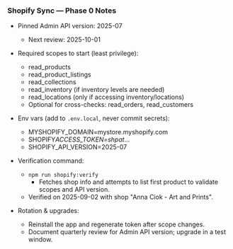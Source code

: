 ### Shopify Sync — Phase 0 Notes

- Pinned Admin API version: 2025-07
  - Next review: 2025-10-01
- Required scopes to start (least privilege):
  - read_products
  - read_product_listings
  - read_collections
  - read_inventory (if inventory levels are needed)
  - read_locations (only if accessing inventory/locations)
  - Optional for cross-checks: read_orders, read_customers

- Env vars (add to `.env.local`, never commit secrets):
  - MYSHOPIFY_DOMAIN=mystore.myshopify.com
  - SHOPIFY*ACCESS_TOKEN=shpat*...
  - SHOPIFY_API_VERSION=2025-07

- Verification command:
  - `npm run shopify:verify`
    - Fetches shop info and attempts to list first product to validate scopes and API version.
  - Verified on 2025-09-02 with shop "Anna Ciok - Art and Prints".

- Rotation & upgrades:
  - Reinstall the app and regenerate token after scope changes.
  - Document quarterly review for Admin API version; upgrade in a test window.
